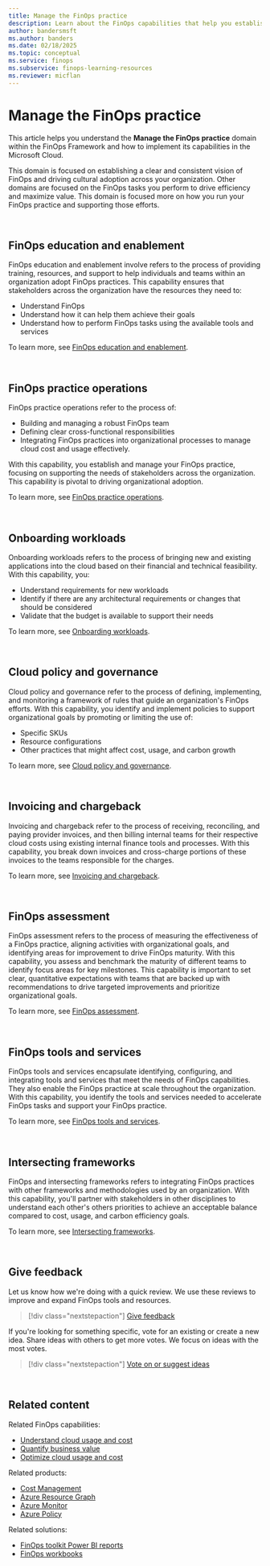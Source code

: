 ```yaml
---
title: Manage the FinOps practice
description: Learn about the FinOps capabilities that help you establish your FinOps practice and drive organizational accountability.
author: bandersmsft
ms.author: banders
ms.date: 02/18/2025
ms.topic: conceptual
ms.service: finops
ms.subservice: finops-learning-resources
ms.reviewer: micflan
---
```


<!-- markdownlint-disable-next-line MD025 -->
# Manage the FinOps practice

This article helps you understand the **Manage the FinOps practice** domain within the FinOps Framework and how to implement its capabilities in the Microsoft Cloud.

This domain is focused on establishing a clear and consistent vision of FinOps and driving cultural adoption across your organization. Other domains are focused on the FinOps tasks you perform to drive efficiency and maximize value. This domain is focused more on how you run your FinOps practice and supporting those efforts.

<br>

## FinOps education and enablement

FinOps education and enablement involve refers to the process of providing training, resources, and support to help individuals and teams within an organization adopt FinOps practices. This capability ensures that stakeholders across the organization have the resources they need to:

- Understand FinOps
- Understand how it can help them achieve their goals
- Understand how to perform FinOps tasks using the available tools and services

To learn more, see [FinOps education and enablement](./education.md).

<br>

## FinOps practice operations

FinOps practice operations refer to the process of:

- Building and managing a robust FinOps team
- Defining clear cross-functional responsibilities
- Integrating FinOps practices into organizational processes to manage cloud cost and usage effectively. 

With this capability, you establish and manage your FinOps practice, focusing on supporting the needs of stakeholders across the organization. This capability is pivotal to driving organizational adoption.

To learn more, see [FinOps practice operations](./operations.md).

<br>

## Onboarding workloads

Onboarding workloads refers to the process of bringing new and existing applications into the cloud based on their financial and technical feasibility. With this capability, you:

- Understand requirements for new workloads
- Identify if there are any architectural requirements or changes that should be considered
- Validate that the budget is available to support their needs

To learn more, see [Onboarding workloads](./onboarding.md).

<br>

## Cloud policy and governance

Cloud policy and governance refer to the process of defining, implementing, and monitoring a framework of rules that guide an organization's FinOps efforts. With this capability, you identify and implement policies to support organizational goals by promoting or limiting the use of:

- Specific SKUs
- Resource configurations
- Other practices that might affect cost, usage, and carbon growth

To learn more, see [Cloud policy and governance](./governance.md).

<br>

## Invoicing and chargeback

Invoicing and chargeback refer to the process of receiving, reconciling, and paying provider invoices, and then billing internal teams for their respective cloud costs using existing internal finance tools and processes. With this capability, you break down invoices and cross-charge portions of these invoices to the teams responsible for the charges.

To learn more, see [Invoicing and chargeback](./invoicing-chargeback.md).

<br>

## FinOps assessment

FinOps assessment refers to the process of measuring the effectiveness of a FinOps practice, aligning activities with organizational goals, and identifying areas for improvement to drive FinOps maturity. With this capability, you assess and benchmark the maturity of different teams to identify focus areas for key milestones. This capability is important to set clear, quantitative expectations with teams that are backed up with recommendations to drive targeted improvements and prioritize organizational goals.

To learn more, see [FinOps assessment](./assessment.md).

<br>

## FinOps tools and services

FinOps tools and services encapsulate identifying, configuring, and integrating tools and services that meet the needs of FinOps capabilities. They also enable the FinOps practice at scale throughout the organization. With this capability, you identify the tools and services needed to accelerate FinOps tasks and support your FinOps practice.

To learn more, see [FinOps tools and services](./tools-services.md).

<br>

## Intersecting frameworks

FinOps and intersecting frameworks refers to integrating FinOps practices with other frameworks and methodologies used by an organization. With this capability, you'll partner with stakeholders in other disciplines to understand each other's others priorities to achieve an acceptable balance compared to cost, usage, and carbon efficiency goals.

To learn more, see [Intersecting frameworks](./intersecting-disciplines.md).

<br>

## Give feedback

Let us know how we're doing with a quick review. We use these reviews to improve and expand FinOps tools and resources.

> [!div class="nextstepaction"]
> [Give feedback](https://portal.azure.com/#view/HubsExtension/InProductFeedbackBlade/extensionName/FinOpsToolkit/cesQuestion/How%20easy%20or%20hard%20is%20it%20to%20use%20FinOps%20toolkit%20tools%20and%20resources%3F/cvaQuestion/How%20valuable%20is%20the%20FinOps%20toolkit%3F/surveyId/FTK0.9/bladeName/Guide.Framework/featureName/Capabilities.Manage)

If you're looking for something specific, vote for an existing or create a new idea. Share ideas with others to get more votes. We focus on ideas with the most votes.

> [!div class="nextstepaction"]
> [Vote on or suggest ideas](https://github.com/microsoft/finops-toolkit/issues?q=is%3Aissue+is%3Aopen+sort%3Areactions-%252B1-desc)

<br>

## Related content

Related FinOps capabilities:

- [Understand cloud usage and cost](../understand/understand-cloud-usage-cost.md)
- [Quantify business value](../quantify/quantify-business-value.md)
- [Optimize cloud usage and cost](../optimize/optimize-cloud-usage-cost.md)

Related products:

- [Cost Management](/azure/cost-management-billing/costs/)
- [Azure Resource Graph](/azure/governance/resource-graph/)
- [Azure Monitor](/azure/azure-monitor/)
- [Azure Policy](/azure/governance/policy/)

Related solutions:

- [FinOps toolkit Power BI reports](../../toolkit/power-bi/reports.md)
- [FinOps workbooks](../../toolkit/workbooks/finops-workbooks-overview.md)

<br>
